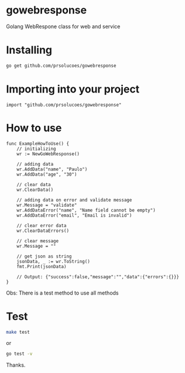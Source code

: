 # gowebresponse

Golang WebRespone class for web and service

# Installing

```bash
go get github.com/prsolucoes/gowebresponse
```

# Importing into your project

```golang
import "github.com/prsolucoes/gowebresponse"
```

# How to use

```golang
func ExampleHowToUse() {
	// initializing
	wr := NewGoWebResponse()

	// adding data
	wr.AddData("name", "Paulo")
	wr.AddData("age", "30")

	// clear data
	wr.ClearData()

	// adding data on error and validate message
	wr.Message = "validate"
	wr.AddDataError("name", "Name field cannot be empty")
	wr.AddDataError("email", "Email is invalid")

	// clear error data
	wr.ClearDataErrors()

	// clear message
	wr.Message = ""

	// get json as string
	jsonData, _ := wr.ToString()
	fmt.Print(jsonData)

	// Output: {"success":false,"message":"","data":{"errors":{}}}
}
```

Obs: There is a test method to use all methods

# Test

```bash
make test
```

or

```bash
go test -v
```

Thanks.
